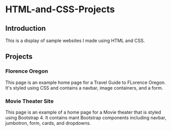 # HTML-and-CSS-Projects
## Introduction
This is a display of sample websites I made using HTML and CSS.
## Projects
### Florence Oregon
This page is an example home page for a Travel Guide to FLorence Oregon. It's styled using CSS and contains a navbar, image containers, and a form.

### Movie Theater Site
This page is an example of a home page for a Movie theater that is styled using Bootstrap 4. It contains mant Bootstrap components including navbar, jumbotron, form, cards, and dropdowns. 